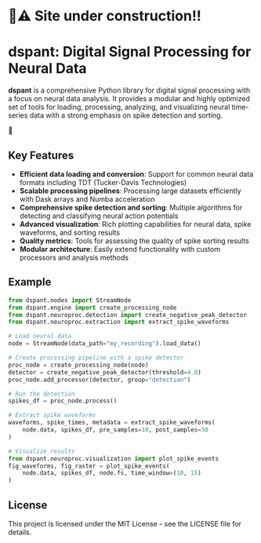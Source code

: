 # 🚧⚠ Site under construction!!

# dspant: Digital Signal Processing for Neural Data

**dspant** is a comprehensive Python library for digital signal processing with a focus on neural data analysis. It provides a modular and highly optimized set of tools for loading, processing, analyzing, and visualizing neural time-series data with a strong emphasis on spike detection and sorting.

🐜

## Key Features

- **Efficient data loading and conversion**: Support for common neural data formats including TDT (Tucker-Davis Technologies)
- **Scalable processing pipelines**: Processing large datasets efficiently with Dask arrays and Numba acceleration
- **Comprehensive spike detection and sorting**: Multiple algorithms for detecting and classifying neural action potentials
- **Advanced visualization**: Rich plotting capabilities for neural data, spike waveforms, and sorting results
- **Quality metrics**: Tools for assessing the quality of spike sorting results
- **Modular architecture**: Easily extend functionality with custom processors and analysis methods

## Example

```python
from dspant.nodes import StreamNode
from dspant.engine import create_processing_node
from dspant.neuroproc.detection import create_negative_peak_detector
from dspant.neuroproc.extraction import extract_spike_waveforms

# Load neural data
node = StreamNode(data_path="my_recording").load_data()

# Create processing pipeline with a spike detector
proc_node = create_processing_node(node)
detector = create_negative_peak_detector(threshold=4.0)
proc_node.add_processor(detector, group="detection")

# Run the detection
spikes_df = proc_node.process()

# Extract spike waveforms
waveforms, spike_times, metadata = extract_spike_waveforms(
    node.data, spikes_df, pre_samples=10, post_samples=30
)

# Visualize results
from dspant.neuroproc.visualization import plot_spike_events
fig_waveforms, fig_raster = plot_spike_events(
    node.data, spikes_df, node.fs, time_window=(10, 15)
)
```

## License

This project is licensed under the MIT License - see the LICENSE file for details.
